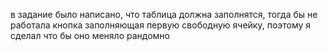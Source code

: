 в задание было написано, что таблица должна заполнятся, тогда бы не работала кнопка заполняющая первую свободную ячейку, поэтому я сделал что бы оно меняло рандомно
